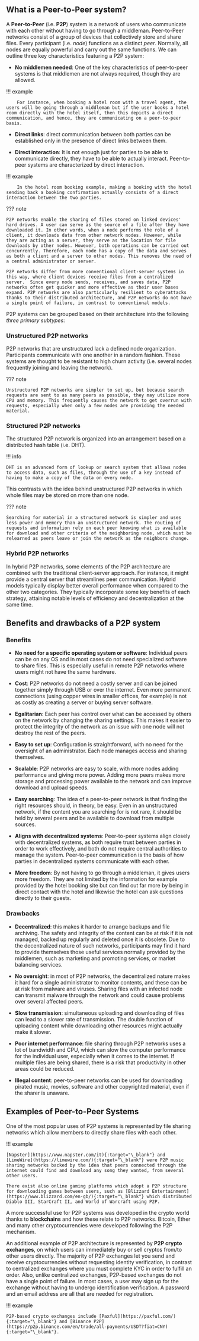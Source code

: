## What is a Peer-to-Peer system?

A **Peer-to-Peer** (i.e. **P2P**)  system is a network of users who communicate with each other without having to go through a middleman. Peer-to-Peer networks consist of a group of devices that collectively store and share files. Every participant (i.e. _node_) functions as a distinct _peer_. Normally, all nodes are equally powerful and carry out the same functions. We can outline three key characteristics featuring a P2P system:

* **No middlemen needed**: One of the key characteristics of peer-to-peer systems is that middlemen are not always required, though they are allowed. 
 
!!! example

        For instance, when booking a hotel room with a travel agent, the users will be going through a middleman but if the user books a hotel room directly with the hotel itself, then this depicts a direct communication, and hence, they are communicating on a peer-to-peer basis.

* **Direct links**: direct communication between both parties can be established only in the presence of direct links between them.

* **Direct interaction**: It is not enough just for parties to be able to communicate directly, they have to be able to actually interact. Peer-to-peer systems are characterized by direct interaction. 
 
!!! example

        In the hotel room booking example, making a booking with the hotel sending back a booking confirmation actually consists of a direct interaction between the two parties.

??? note

    P2P networks enable the sharing of files stored on linked devices' hard drives. A user can serve as the source of a file after they have downloaded it. In other words, when a node performs the role of a client, it downloads data from other network nodes. However, while they are acting as a server, they serve as the location for file downloads by other nodes. However, both operations can be carried out concurrently. Therefore, each node has a copy of the data and serves as both a client and a server to other nodes. This removes the need of a central administrator or server. 

    P2P networks differ from more conventional client-server systems in this way, where client devices receive files from a centralized server.  Since every node sends, receives, and saves data, P2P networks often get quicker and more effective as their user bases expand. P2P networks are also particularly resilient to cyberattacks thanks to their distributed architecture, and P2P networks do not have a single point of failure, in contrast to conventional models.

P2P systems can be grouped based on their architecture into the following _three primary subtypes_:

### Unstructured P2P networks

P2P networks that are unstructured lack a defined node organization. Participants communicate with one another in a random fashion. These systems are thought to be resistant to high churn activity (i.e. several nodes frequently joining and leaving the network). 

??? note

    Unstructured P2P networks are simpler to set up, but because search requests are sent to as many peers as possible, they may utilize more CPU and memory. This frequently causes the network to get overrun with requests, especially when only a few nodes are providing the needed material.

### Structured P2P networks

The structured P2P network is organized into an arrangement based on a distributed hash table (i.e. DHT). 

!!! info 

    DHT is an advanced form of lookup or search system that allows nodes to access data, such as files, through the use of a key instead of having to make a copy of the data on every node. 

This contrasts with the idea behind unstructured P2P networks in which whole files may be stored on more than one node. 

??? note

    Searching for material in a structured network is simpler and uses less power and memory than an unstructured network. The routing of requests and information rely on each peer knowing what is available for download and other criteria of the neighboring node, which must be relearned as peers leave or join the network as the neighbors change.

### Hybrid P2P networks

In hybrid P2P networks, some elements of the P2P architecture are combined with the traditional client-server approach. For instance, it might provide a central server that streamlines peer communication. Hybrid models typically display better overall performance when compared to the other two categories. They typically incorporate some key benefits of each strategy, attaining notable levels of efficiency and decentralization at the same time.

## Benefits and drawbacks of a P2P system

### Benefits

* **No need for a specific operating system or software**: Individual peers can be on any OS and in most cases do not need specialized software to share files. This is especially useful in remote P2P networks where users might not have the same hardware.

* **Cost**: P2P networks do not need a costly server and can be joined together simply through USB or over the internet. Even more permanent connections (using copper wires in smaller offices, for example) is not as costly as creating a server or buying server software.

* **Egalitarian**: Each peer has control over what can be accessed by others on the network by changing the sharing settings. This makes it easier to protect the integrity of the network as an issue with one node will not destroy the rest of the peers.

* **Easy to set up**: Configuration is straightforward, with no need for the oversight of an administrator. Each node manages access and sharing themselves.

* **Scalable**: P2P networks are easy to scale, with more nodes adding performance and giving more power. Adding more peers makes more storage and processing power available to the network and can improve download and upload speeds.

* **Easy searching**: The idea of a peer-to-peer network is that finding the right resources should, in theory, be easy. Even in an unstructured network, if the content you are searching for is not rare, it should be held by several peers and be available to download from multiple sources.

* **Aligns with decentralized systems**: Peer-to-peer systems align closely with decentralized systems, as both require trust between parties in order to work effectively, and both do not require central authorities to manage the system. Peer-to-peer communication is the basis of how parties in decentralized systems communicate with each other.

* **More freedom**: By not having to go through a middleman, it gives users more freedom. They are not limited by the information for example provided by the hotel booking site but can find out far more by being in direct contact with the hotel and likewise the hotel can ask questions directly to their guests.

### Drawbacks

* **Decentralized**: this makes it harder to arrange backups and file archiving. The safety and integrity of the content can be at risk if it is not managed, backed up regularly and deleted once it is obsolete. Due to the decentralized nature of such networks, participants may find it hard to provide themselves those useful services normally provided by the middlemen, such as marketing and promoting services, or market balancing services.

* **No oversight**: in most of P2P networks, the decentralized nature makes it hard for a single administrator to monitor contents, and these can be at risk from malware and viruses. Sharing files with an infected node can transmit malware through the network and could cause problems over several affected peers.

* **Slow transmission**: simultaneous uploading and downloading of files can lead to a slower rate of transmission. The double function of uploading content while downloading other resources might actually make it slower.

* **Poor internet performance**: file sharing through P2P networks uses a lot of bandwidth and CPU, which can slow the computer performance for the individual user, especially when it comes to the internet. If multiple files are being shared, there is a risk that productivity in other areas could be reduced.

* **Illegal content**: peer-to-peer networks can be used for downloading pirated music, movies, software and other copyrighted material, even if the sharer is unaware.

## Examples of Peer-to-Peer Systems 

One of the most popular uses of P2P systems is represented by file sharing networks which allow members to directly share files with each other.

!!! example

    [Napster](https://www.napster.com/it){:target="\_blank"} and [LimeWire](https://limewire.com/){:target="\_blank"} were P2P music sharing networks backed by the idea that peers connected through the internet could find and download any song they wanted, from several other users.

    There exist also online gaming platforms which adopt a P2P structure for downloading games between users, such as [Blizzard Entertainment](https://www.blizzard.com/en-gb/){:target="\_blank"} which distributed Diablo III, StarCraft II, and World of Warcraft using P2P.

A more successful use for P2P systems was developed in the crypto world thanks to **blockchains** and how these relate to P2P networks. Bitcoin, Ether and many other cryptocurrencies were developed following the P2P mechanism. 

An additional example of P2P architecture is represented by **P2P crypto exchanges**, on which users can immediately buy or sell cryptos from/to other users directly. The majority of P2P exchanges let you send and receive cryptocurrencies without requesting identity verification, in contrast to centralized exchanges where you must complete KYC in order to fulfill an order. Also, unlike centralized exchanges, P2P-based exchanges do not have a single point of failure. In most cases, a user may sign up for the exchange without having to undergo identification verification. A password and an email address are all that are needed for registration. 

!!! example

    P2P-based crypto exchanges include [Paxful](https://paxful.com/){:target="\_blank"} and [Binance P2P](https://p2p.binance.com/en/trade/all-payments/USDT?fiat=CNY){:target="\_blank"}.

